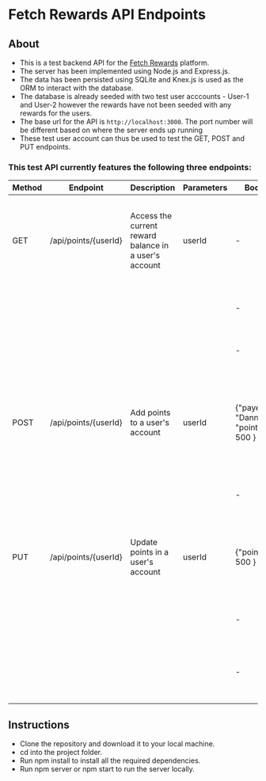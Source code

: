 # Fetch Rewards API Endpoints

## About

- This is a test backend API for the [Fetch Rewards](https://www.fetchrewards.com/) platform.
- The server has been implemented using Node.js and Express.js.
- The data has been persisted using SQLite and Knex.js is used as the ORM to interact with the database.
- The database is already seeded with two test user acccounts - User-1 and User-2 however the rewards have not been seeded with any rewards for the users.
- The base url for the API is `http://localhost:3000`. The port number will be different based on where the server ends up running
- These test user account can thus be used to test the GET, POST and PUT endpoints.

### This test API currently features the following three endpoints:

| Method | Endpoint             | Description                                           | Parameters | Body                                  | Response                                                                                                               |
| ------ | -------------------- | ----------------------------------------------------- | ---------- | ------------------------------------- | ---------------------------------------------------------------------------------------------------------------------- |
| GET    | /api/points/{userId} | Access the current reward balance in a user's account | userId     | -                                     | Success[200] : JSON object containing the current reward balance of the user broken down by each payer.                |
|        |                      |                                                       |            | -                                     | Error [404] : If the userId is not found in the database                                                               |
|        |                      |                                                       |            | -                                     | Error [400] : if the user does not have any rewards.                                                                   |
| POST   | /api/points/{userId} | Add points to a user's account                        | userId     | {"payer" : "Dannon", "points" : 500 } | Success[200] : Message confirming that the points with a reward ID have been successfully added to the user's account. |
|        |                      |                                                       |            | -                                     | Error [404] : If the userId is not found in the database                                                               |
| PUT    | /api/points/{userId} | Update points in a user's account                     | userId     | {"points" : 500 }                     | Success[200] : JSON object containing a breakdown of points utilized and broken down by each payer.                    |
|        |                      |                                                       |            | -                                     | Error [404] : If the userId is not found in the database                                                               |
|        |                      |                                                       |            | -                                     | Error [400] : if the user does not have enough rewards to spend                                                        |

## Instructions

- Clone the repository and download it to your local machine.
- cd into the project folder.
- Run npm install to install all the required dependencies.
- Run npm server or npm start to run the server locally.
